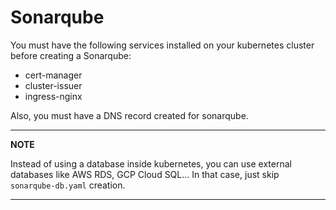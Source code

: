 # Sonarqube

You must have the following services installed on your kubernetes cluster before creating a Sonarqube:

* cert-manager
* cluster-issuer
* ingress-nginx

Also, you must have a DNS record created for sonarqube.

---
**NOTE**

Instead of using a database inside kubernetes, you can use external databases like AWS RDS, GCP Cloud SQL... In that case, just skip `sonarqube-db.yaml` creation.

---
